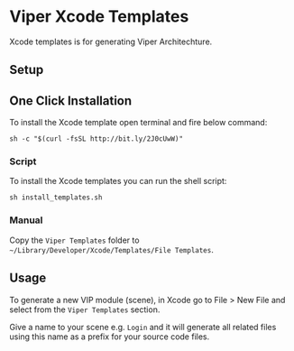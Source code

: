 # Viper Xcode Templates

Xcode templates is for generating Viper Architechture.

## Setup

## One Click Installation

To install the Xcode template open terminal and fire below command:

`sh -c "$(curl -fsSL http://bit.ly/2J0cUwW)"`

### Script

To install the Xcode templates you can run the shell script:

    sh install_templates.sh

### Manual

Copy the `Viper Templates` folder to `~/Library/Developer/Xcode/Templates/File Templates`.

## Usage

To generate a new VIP module (scene), in Xcode go to File > New File and select from the `Viper Templates` section.

Give a name to your scene e.g. `Login` and it will generate all related files using this name as a prefix for your source code files.
